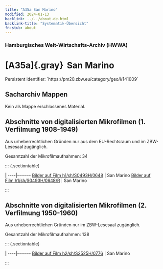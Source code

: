 ```yaml
---
title: "A35a San Marino"
modified: 2024-01-13
backlink: ../../about.de.html
backlink-title: "Systematik-Übersicht"
fn-stub: about
---
```


### Hamburgisches Welt-Wirtschafts-Archiv (HWWA)

# [A35a]{.gray}&#8201; San Marino

<div class="hint">Persistent Identifier: `https://pm20.zbw.eu/category/geo/i/141009`</div>







## Sacharchiv Mappen








Kein als Mappe erschlossenes Material.



<a id="filmsections" />

## Abschnitte von digitalisierten Mikrofilmen (1. Verfilmung 1908-1949)

<p>Aus urheberrechtlichen Gründen nur aus dem EU-Rechtsraum und im ZBW-Lesesaal zugänglich.</p>


<p>Gesamtzahl der Mikrofilmaufnahmen: 34</p>





::: {.sectiontable}

 | 
----|-------
<a class="btn" href="https://pm20.zbw.eu/film/h1/sh/S0493H/0648" rel="nofollow">Bilder auf Film h1/sh/S0493H/0648</a> | San Marino
<a class="btn" href="https://pm20.zbw.eu/film/h1/sh/S0493H/0648/R" rel="nofollow">Bilder auf Film h1/sh/S0493H/0648/R</a> | San Marino


:::




## Abschnitte von digitalisierten Mikrofilmen (2. Verfilmung 1950-1960)

<p>Aus urheberrechtlichen Gründen nur im ZBW-Lesesaal zugänglich.</p>


<p>Gesamtzahl der Mikrofilmaufnahmen: 138</p>





::: {.sectiontable}

 | 
----|-------
<a class="btn" href="https://pm20.zbw.eu/film/h2/sh/S2525H/0776" rel="nofollow">Bilder auf Film h2/sh/S2525H/0776</a> | San Marino


:::













